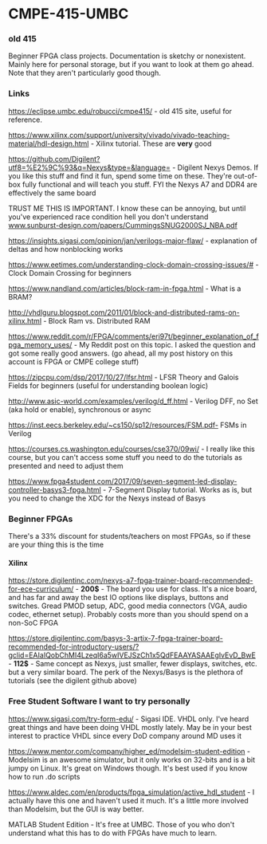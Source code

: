 # CMPE-415-UMBC
### old 415
Beginner FPGA class projects. Documentation is sketchy or nonexistent. 
Mainly here for personal storage, but if you want to look at them go ahead.
Note that they aren't particularly good though.

### Links

https://eclipse.umbc.edu/robucci/cmpe415/ - old 415 site, useful for reference.

https://www.xilinx.com/support/university/vivado/vivado-teaching-material/hdl-design.html - Xilinx tutorial. These are **very** good

https://github.com/Digilent?utf8=%E2%9C%93&q=Nexys&type=&language= - Digilent Nexys Demos. If you like this stuff and find it fun, spend some time on these. They're out-of-box fully functional and will teach you stuff. FYI the Nexys A7 and DDR4 are effectively the same board

TRUST ME THIS IS IMPORTANT. I know these can be annoying, but until you've experienced race condition hell you don't understand www.sunburst-design.com/papers/CummingsSNUG2000SJ_NBA.pdf

https://insights.sigasi.com/opinion/jan/verilogs-major-flaw/ - explanation of deltas and how nonblocking works

https://www.eetimes.com/understanding-clock-domain-crossing-issues/# - Clock Domain Crossing for beginners

https://www.nandland.com/articles/block-ram-in-fpga.html - What is a BRAM?

http://vhdlguru.blogspot.com/2011/01/block-and-distributed-rams-on-xilinx.html - Block Ram vs. Distributed RAM

https://www.reddit.com/r/FPGA/comments/eri97t/beginner_explanation_of_fpga_memory_uses/ - My Reddit post on this topic. I asked the question and got some really good answers. (go ahead, all my post history on this account is FPGA or CMPE college stuff)

https://zipcpu.com/dsp/2017/10/27/lfsr.html - LFSR Theory and Galois Fields for beginners (useful for understanding boolean logic)

http://www.asic-world.com/examples/verilog/d_ff.html - Verilog DFF, no Set (aka hold or enable), synchronous or async

https://inst.eecs.berkeley.edu/~cs150/sp12/resources/FSM.pdf- FSMs in Verilog

https://courses.cs.washington.edu/courses/cse370/09wi/ - I really like this course, but you can't access some stuff you need to do the tutorials as presented and need to adjust them

https://www.fpga4student.com/2017/09/seven-segment-led-display-controller-basys3-fpga.html - 7-Segment Display tutorial. Works as is, but you need to change the XDC for the Nexys instead of Basys

### Beginner FPGAs
There's a 33% discount for students/teachers on most FPGAs, so if these are your thing this is the time
#### Xilinx

https://store.digilentinc.com/nexys-a7-fpga-trainer-board-recommended-for-ece-curriculum/ - **200$** - The board you use for class. It's a nice board, and has far and away the best IO options like displays, buttons and switches. Gread PMOD setup, ADC, good media connectors (VGA, audio codec, ethernet setup). Probably costs more than you should spend on a non-SoC FPGA

https://store.digilentinc.com/basys-3-artix-7-fpga-trainer-board-recommended-for-introductory-users/?gclid=EAIaIQobChMI4LzeqI6a5wIVEJSzCh1x5QdFEAAYASAAEgIvEvD_BwE - **112$** - Same concept as Nexys, just smaller, fewer displays, switches, etc. but a very similar board. The perk of the Nexys/Basys is the plethora of tutorials (see the digilent github above)



### Free Student Software I want to try personally

https://www.sigasi.com/try-form-edu/ - Sigasi IDE. VHDL only. I've heard great things and have been doing VHDL mostly lately. May be in your best interest to practice VHDL since every DoD company around MD uses it

https://www.mentor.com/company/higher_ed/modelsim-student-edition - Modelsim is an awesome simulator, but it only works on 32-bits and is a bit jumpy on Linux. It's great on Windows though. It's best used if you know how to run .do scripts

https://www.aldec.com/en/products/fpga_simulation/active_hdl_student - I actually have this one and haven't used it much. It's a little more involved than Modelsim, but the GUI is way better.

MATLAB Student Edition - It's free at UMBC. Those of you who don't understand what this has to do with FPGAs have much to learn.
